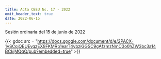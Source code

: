 ```yaml
---
title: Acta CEEU No. 17 - 2022
omit_header_text: true
date: 2022-06-15
---
```


Sesión ordinaria del 15 de junio de 2022

{{< gdoc src = "https://docs.google.com/document/d/e/2PACX-1vSCqjQEUEvqzEX9FKMRb1earT4ybziGGSC9gAfzmzNmC3o0hZW3bc3a14BCkjMQqQ/pub?embedded=true" >}}
